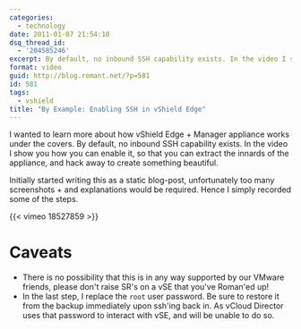 ```yaml
---
categories:
  - technology
date: 2011-01-07 21:54:10
dsq_thread_id:
  - '204585246'
excerpt: By default, no inbound SSH capability exists. In the video I show you how you can enable it
format: video
guid: http://blog.romant.net/?p=581
id: 581
tags:
  - vshield
title: "By Example: Enabling SSH in vShield Edge"
---
```


I wanted to learn more about how vShield Edge + Manager appliance works under the covers. By default, no inbound SSH capability exists. In the video I show you how you can enable it, so that you can extract the innards of the appliance, and hack away to create something beautiful.

Initially started writing this as a static blog-post, unfortunately too many screenshots + and explanations would be required. Hence I simply recorded some of the steps.

{{< vimeo 18527859 >}}

# Caveats

  * There is no possibility that this is in any way supported by our VMware friends, please don't raise SR's on a vSE that you've Roman'ed up!
  * In the last step, I replace the `root` user password. Be sure to restore it from the backup immediately upon ssh'ing back in. As vCloud Director uses that password to interact with vSE, and will be unable to do so.